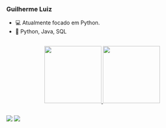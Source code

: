 ### Guilherme Luiz

- 💻 Atualmente focado em Python.
- 📘 Python, Java, SQL

##

<div align="center">
  <a href="https://github.com/guilhermeluizcosta">
  <img height="150em" src="https://github-readme-stats.vercel.app/api?username=guilhermeluizcosta&show_icons=true&theme=tokyonight&include_all_commits=true&count_private=true"/>
  <img height="150em" src="https://github-readme-stats.vercel.app/api/top-langs/?username=guilhermeluizcosta&layout=compact&langs_count=7&theme=tokyonight"/>
</div>

##
<div> 
  <a href = "mailto:guilhermelc10@gmail.com"><img src="https://img.shields.io/badge/-Gmail-%23333?style=for-the-badge&logo=gmail&logoColor=white" target="_blank"></a>
  <a href="https://www.linkedin.com/in/guilherme-luiz-379704193/" target="_blank"><img src="https://img.shields.io/badge/-LinkedIn-%230077B5?style=for-the-badge&logo=linkedin&logoColor=white" target="_blank"></a>
</div>
